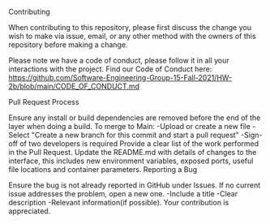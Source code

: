Contributing

When contributing to this repository, please first discuss the change you wish to make via issue, email, or any other method with the owners of this repository before making a change.

Please note we have a code of conduct, please follow it in all your interactions with the project. Find our Code of Conduct here: https://github.com/Software-Engineering-Group-15-Fall-2021/HW-2b/blob/main/CODE_OF_CONDUCT.md

Pull Request Process

Ensure any install or build dependencies are removed before the end of the layer when doing a build.
To merge to Main: -Upload or create a new file -Select "Create a new branch for this commit and start a pull request" -Sign-off of two developers is required
Provide a clear list of the work performed in the Pull Request.
Update the README.md with details of changes to the interface, this includes new environment variables, exposed ports, useful file locations and container parameters.
Reporting a Bug

Ensure the bug is not already reported in GitHub under Issues.
If no current issue addresses the problem, open a new one. -Include a title -Clear description -Relevant information(if possible).
Your contribution is appreciated.
